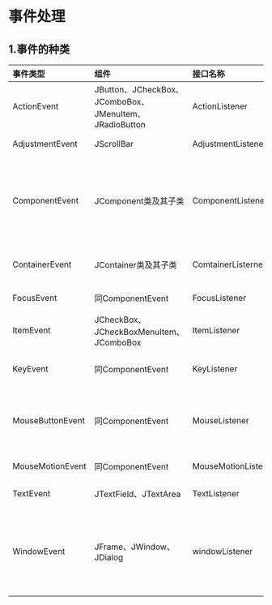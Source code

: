 事件处理
================================================================================
## 1.事件的种类

| 事件类型 | 组件 | 接口名称 | 方法及说明 |
| :------------- | :------------- | :----------- | :------------ |
| ActionEvent | JButton、JCheckBox、JComboBox、JMenuItem、JRadioButton | ActionListener | actionPerformed(ActionEvent)单击按钮、选择菜单项或在文本框中按（Enter）键时 |
| AdjustmentEvent | JScrollBar | AdjustmentListener | adjustmentValueChanged(AdjustmentEvent)当改变滚动条滑块位置时 |
| ComponentEvent | JComponent类及其子类 | ComponentListener | componentMoved(ComponentEvent)组件移动时、componentHidden(ComponentEvent)组件隐藏时、componentResized(ComponentEvent)组件缩放时、componentShown(ComponentEvent)组件显示时 |
| ContainerEvent | JContainer类及其子类 | ComtainerListerner | componentAdded（ContainerEvent)添加组件时、componentRemoved(ContainerEvent)移除组件时 |
| FocusEvent | 同ComponentEvent | FocusListener | focusGained(FocusEvent)组件获得焦点时，focusLost(FocusEvent)组件失去焦点时 |
| ItemEvent | JCheckBox、JCheckBoxMenuItem、JComboBox | ItemListener | itemStateChanged(ItemEvent)选择复选框、选项框、单击列表框、选中带复选框菜单时 |
| KeyEvent | 同ComponentEvent | KeyListener | keyPressed(KeyEvent)键按下时、keyReleased(KeyEvent)键释放时、keyTyped(KeyEvent)击键时 |
| MouseButtonEvent | 同ComponentEvent | MouseListener | mousePressed(MouseEvent)鼠标键按下时、mouseReleased(MouseEvent)鼠标键释放时、mouseEntered(MouseEvent)鼠标进入时、mouseExited(MouseEvent)鼠标离开时、mouseClicked(MouseEvent)单击鼠标时 |
| MouseMotionEvent | 同ComponentEvent | MouseMotionListener | mouseDragged(MouseEvent)鼠标拖放时、mouseMoved(MouseEvent)鼠标移动时 |
| TextEvent | JTextField、JTextArea | TextListener | textValueChanged(TextEvent)文本框、文本区内容修改时 |
| WindowEvent | JFrame、JWindow、JDialog | windowListener | windowClosing(WindowEvent)窗口关闭时、windowOpened(WindowEvent)窗口打开后、windowIconified(WindowEvent)窗口最小化时、windowClosed(WindowEvent)窗口关闭后、windowActivated(WindowEvent)窗口激活时、windowDeactivated(WindowEvent)窗口失去集点时 |
